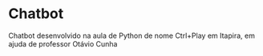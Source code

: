 # Chatbot
Chatbot desenvolvido na aula de Python de nome Ctrl+Play em Itapira, em ajuda de professor Otávio Cunha
